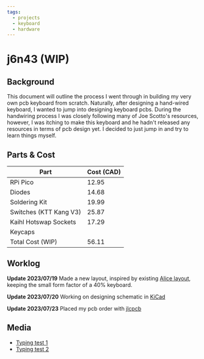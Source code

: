 ```yaml
---
tags:
  - projects
  - keyboard
  - hardware
---
```


# j6n43 (WIP)

## Background

This document will outline the process I went through in building my very own pcb keyboard from scratch. Naturally, after designing a hand-wired keyboard, I wanted to jump into designing keyboard pcbs. During the handwiring process I was closely following many of Joe Scotto's resources, however, I was itching to make this keyboard and he hadn't released any resources in terms of pcb design yet. I decided to just jump in and try to learn things myself.

## Parts & Cost

| Part                   | Cost (CAD) |
|------------------------|------------|
| RPi Pico               | 12.95      |
| Diodes                 | 14.68      |
| Soldering Kit          | 19.99      |
| Switches (KTT Kang V3) | 25.87      |
| Kaihl Hotswap Sockets  | 17.29      |
| Keycaps                |            |
| Total Cost (WIP)       | 56.11      |

## Worklog

**Update 2023/07/19**
Made a new layout, inspired by existing [Alice layout](https://keychron.ca/products/keychron-q8-alice-layout-qmk-custom-mechanical-keyboard), keeping the small form factor of a 40% keyboard.

**Update 2023/07/20**
Working on designing schematic in [KiCad](https://www.kicad.org/)

**Update 2023/07/23**
Placed my pcb order with [jlcpcb](https://jlcpcb.com/)

## Media

- [Typing test 1](https://youtu.be/mmP1Eq89zDI)
- [Typing test 2](https://youtu.be/Jm79yfxgT-U)